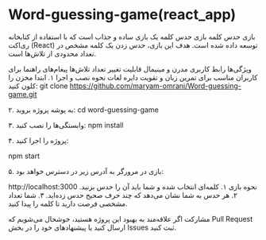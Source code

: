 # Word-guessing-game(react_app)

بازی حدس کلمه
بازی حدس کلمه یک بازی ساده و جذاب است که با استفاده از کتابخانه ری‌اکت (React) توسعه داده شده است. هدف این بازی، حدس زدن یک کلمه مشخص در تعداد محدودی از تلاش‌ها است.

ویژگی‌ها
رابط کاربری مدرن و مینیمال
قابلیت تغییر تعداد تلاش‌ها
پیغام‌های راهنما برای کاربران
مناسب برای تمرین زبان و تقویت دایره لغات
نحوه نصب و اجرا
۱. ابتدا مخزن را کلون کنید:
git clone https://github.com/maryam-omrani/Word-guessing-game.git


۲. به پوشه پروژه بروید:
cd word-guessing-game



۳. وابستگی‌ها را نصب کنید:
npm install


۴. پروژه را اجرا کنید:


npm start

۵. بازی در مرورگر به آدرس زیر در دسترس خواهد بود:


http://localhost:3000
نحوه بازی
۱. کلمه‌ای انتخاب شده و شما باید آن را حدس بزنید.
۲. هر حدس به شما نشان می‌دهد که چند حرف صحیح حدس زده‌اید.
۳. شما تعداد مشخصی فرصت دارید تا کلمه را پیدا کنید.

مشارکت
اگر علاقه‌مند به بهبود این پروژه هستید، خوشحال می‌شویم که Pull Request ارسال کنید یا پیشنهاد‌های خود را در بخش Issues ثبت کنید.
